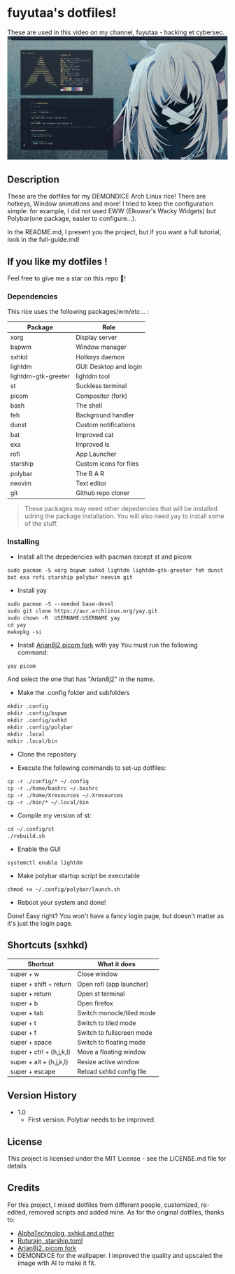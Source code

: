 # fuyutaa's dotfiles!

These are used in this video on my channel, fuyutaa - hacking et cybersec.
![rice preview](./PREVIEW-DEMONDICE-RICE-2.png)

## Description

These are the dotfiles for my DEMONDICE Arch Linux rice!
There are hotkeys, Window animations and more!
I tried to keep the configuration simple: for example, I did not used EWW (Elkowar's Wacky Widgets) but Polybar(one package, easier to configure...).

In the README.md, I present you the project, but if you want a full tutorial, look in the full-guide.md!

## If you like my dotfiles !

Feel free to give me a star on this repo 🙂!

### Dependencies

This rice uses the following packages/wm/etc... :

| Package             | Role                    |
| --------------------|-------------------------|
| xorg                | Display server          |
| bspwm               | Window manager          |
| sxhkd               | Hotkeys daemon          |
| lightdm             | GUI: Desktop and login  |
| lightdm-gtk-greeter | lightdm tool            |
| st                  | Suckless terminal       |
| picom               | Compositor (fork)       |
| bash                | The shell               |
| feh                 | Background handler      |
| dunst               | Custom notifications    |
| bat                 | Improved cat            |
| exa                 | Improved ls             |
| rofi                | App Launcher            |
| starship            | Custom icons for files  |
| polybar             | The B A R               |
| neovim              | Text editor             |
| git                 | Github repo cloner      |

> These packages may need other depedencies that will be installed udring the package installation.
> You will also need yay to install some of the stuff.

### Installing
* Install all the depedencies with pacman except st and picom
```shell
sudo pacman -S xorg bspwm sxhkd lightdm lightdm-gtk-greeter feh dunst bat exa rofi starship polybar neovim git
```

* Install yay
```shell
sudo pacman -S --needed base-devel
sudo git clone https://aur.archlinux.org/yay.git
sudo chown -R  USERNAME:USERNAME yay
cd yay
makepkg -si
```

* Install [Arian8j2 picom fork](https://github.com/Arian8j2/picom) with yay
You must run the following command:
```shell
yay picom
```
And select the one that has "Arian8j2" in the name.

* Make the .config folder and subfolders
```shell
mkdir .config
mkdir .config/bspwm
mkdir .config/sxhkd
mkdir .config/polybar
mkdir .local
mdkir .local/bin
```

* Clone the repository

* Execute the following commands to set-up dotfiles:
```shell
cp -r ./config/* ~/.config
cp -r ./home/bashrc ~/.bashrc
cp -r ./home/Xresources ~/.Xresources
cp -r ./bin/* ~/.local/bin
```

* Compile my version of st:
```shell
cd ~/.config/st
./rebuild.sh
```

* Enable the GUI
```shell
systemctl enable lightdm
```

* Make polybar startup script be executable
```shell
chmod +x ~/.config/polybar/launch.sh
```

* Reboot your system and done!

Done! Easy right?
You won't have a fancy login page, but doesn't matter as it's just the login page.

## Shortcuts (sxhkd)

| Shortcut                 | What it does                |
| -------------------------| ----------------------------|
| super + w                | Close window                |
| super + shift + return   | Open rofi (app launcher)    |
| super + return           | Open st terminal            |
| super + b                | Open firefox                |
| super + tab              | Switch monocle/tiled mode   |
| super + t                | Switch to tiled mode        |
| super + f                | Switch to fullscreen mode   |
| super + space            | Switch to floating mode     |
| super + ctrl + {h,j,k,l} | Move a floating window      |
| super + alt + {h,j,k,l}  | Resize active window        |
| super + escape           | Reload sxhkd config file    |


## Version History

* 1.0
    * First version. Polybar needs to be improved.

## License

This project is licensed under the MIT License - see the LICENSE.md file for details

## Credits
For this project, I mixed dotfiles from different people, customized, re-edited, removed scripts and added mine.
As for the original dotfiles, thanks to:
* [AlphaTechnolog, sxhkd and other](https://github.com/AlphaTechnolog/dotfiles)
* [Ruturajn, starship.toml](https://gist.github.com/PurpleBooth/109311bb0361f32d87a2)
* [Arian8j2, picom fork](https://github.com/Arian8j2/picom)
* DEMONDICE for the wallpaper. I improved the quality and upscaled the image with AI to make it fit.